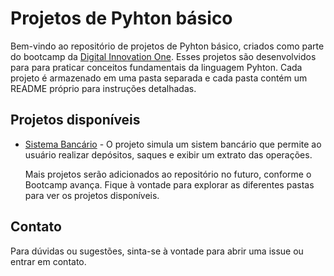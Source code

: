 # Projetos de Pyhton básico

Bem-vindo ao repositório de projetos de Pyhton básico, criados como parte do bootcamp da [Digital Innovation One](https://www.dio.me/). Esses projetos são desenvolvidos para para praticar conceitos fundamentais da linguagem Pyhton. Cada projeto é armazenado em uma pasta separada e cada pasta contém um README próprio para instruções detalhadas.

## Projetos disponíveis

- [Sistema Bancário](./sistema_bancario) - O projeto simula um sistem bancário que permite ao usuário realizar depósitos, saques e exibir um extrato das operações.

  Mais projetos serão adicionados ao repositório no futuro, conforme o Bootcamp avança. Fique à vontade para explorar as diferentes pastas para ver os projetos disponíveis.

## Contato

Para dúvidas ou sugestões, sinta-se à vontade para abrir uma issue ou entrar em contato.

